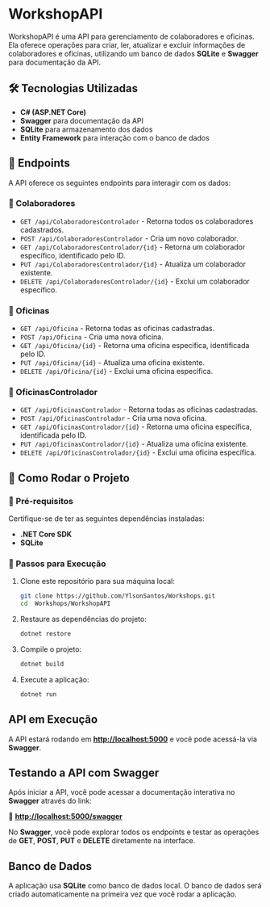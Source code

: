 # WorkshopAPI

WorkshopAPI é uma API para gerenciamento de colaboradores e oficinas. Ela oferece operações para criar, ler, atualizar e excluir informações de colaboradores e oficinas, utilizando um banco de dados **SQLite** e **Swagger** para documentação da API.

## 🛠 Tecnologias Utilizadas

- **C# (ASP.NET Core)**
- **Swagger** para documentação da API
- **SQLite** para armazenamento dos dados
- **Entity Framework** para interação com o banco de dados

## 📌 Endpoints

A API oferece os seguintes endpoints para interagir com os dados:

### 🔹 Colaboradores

- `GET /api/ColaboradoresControlador` - Retorna todos os colaboradores cadastrados.
- `POST /api/ColaboradoresControlador` - Cria um novo colaborador.
- `GET /api/ColaboradoresControlador/{id}` - Retorna um colaborador específico, identificado pelo ID.
- `PUT /api/ColaboradoresControlador/{id}` - Atualiza um colaborador existente.
- `DELETE /api/ColaboradoresControlador/{id}` - Exclui um colaborador específico.

### 🔹 Oficinas

- `GET /api/Oficina` - Retorna todas as oficinas cadastradas.
- `POST /api/Oficina` - Cria uma nova oficina.
- `GET /api/Oficina/{id}` - Retorna uma oficina específica, identificada pelo ID.
- `PUT /api/Oficina/{id}` - Atualiza uma oficina existente.
- `DELETE /api/Oficina/{id}` - Exclui uma oficina específica.

### 🔹 OficinasControlador

- `GET /api/OficinasControlador` - Retorna todas as oficinas cadastradas.
- `POST /api/OficinasControlador` - Cria uma nova oficina.
- `GET /api/OficinasControlador/{id}` - Retorna uma oficina específica, identificada pelo ID.
- `PUT /api/OficinasControlador/{id}` - Atualiza uma oficina existente.
- `DELETE /api/OficinasControlador/{id}` - Exclui uma oficina específica.

## 🚀 Como Rodar o Projeto

### 🔹 Pré-requisitos

Certifique-se de ter as seguintes dependências instaladas:

- **.NET Core SDK**
- **SQLite**

### 🔹 Passos para Execução

1. Clone este repositório para sua máquina local:

   ```bash
   git clone https://github.com/YlsonSantos/Workshops.git
   cd  Workshops/WorkshopAPI
    ```
2. Restaure as dependências do projeto:

    ```bash
    dotnet restore
    ```

3. Compile o projeto:
    ```bash
    dotnet build
    ```

4. Execute a aplicação:
    ```bash
    dotnet run
    ```

## API em Execução

A API estará rodando em **[http://localhost:5000](http://localhost:5000)** e você pode acessá-la via **Swagger**.

## Testando a API com Swagger

Após iniciar a API, você pode acessar a documentação interativa no **Swagger** através do link:

🔗 **[http://localhost:5000/swagger](http://localhost:5000/swagger)**

No **Swagger**, você pode explorar todos os endpoints e testar as operações de **GET**, **POST**, **PUT** e **DELETE** diretamente na interface.

## Banco de Dados

A aplicação usa **SQLite** como banco de dados local. O banco de dados será criado automaticamente na primeira vez que você rodar a aplicação.
